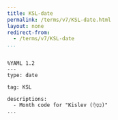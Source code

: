 ```yaml
---
title: KSL-date
permalink: /terms/v7/KSL-date.html
layout: none
redirect-from:
  - /terms/v7/KSL-date
...
```


```

%YAML 1.2
---
type: date

tag: KSL

descriptions:
  - Month code for "Kislev (כִּסְלֵו)"
...

```